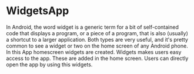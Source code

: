# WidgetsApp
In Android, the word widget is a generic term for a bit of self-contained code that displays a program, or a piece of a program, that is also (usually) a shortcut to a larger application.
Both types are very useful, and it's pretty common to see a widget or two on the home screen of any Android phone.
In this App homescreen widgets are created.
Widgets makes users easy access to the app.
These are added in the home screen.
Users can directly open the app by using this widgets.

